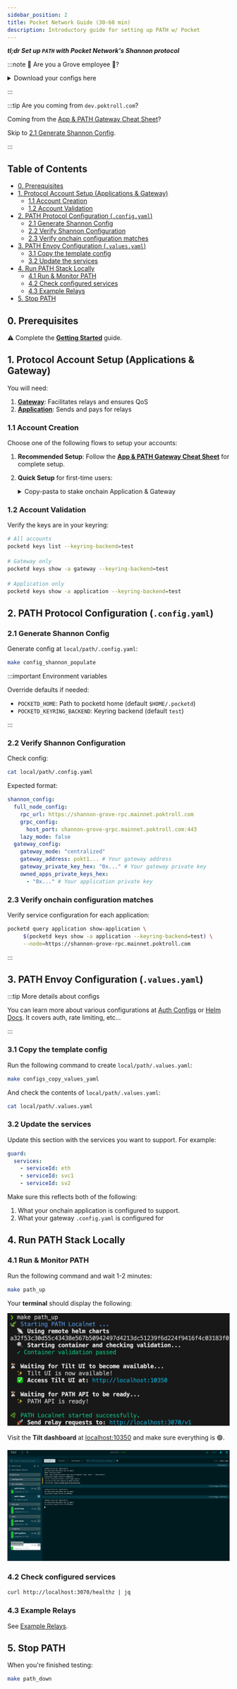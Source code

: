 ```yaml
---
sidebar_position: 2
title: Pocket Network Guide (30-60 min)
description: Introductory guide for setting up PATH w/ Pocket
---
```


<!-- TODO_TECHDEBT(@olshansk): Remove all instances of Shannon -->

**_tl;dr Set up `PATH` with Pocket Network's Shannon protocol_**

:::note 🌿 Are you a Grove employee 🌿?

<details>

<summary>Download your configs here</summary>

### 1. Download the shannon `.config.yaml`

For **MainNet**:

```bash
op item get 4ifsnkuifvaggwgptns6xyglsa --fields notesPlain --format json | jq -r '.value' > ./local/path/.config.yaml
```

For **Beta TestNet**:

```bash
op item get 3treknedz5q47rgwdbreluwffu --fields notesPlain --format json | jq -r '.value' > ./local/path/.config.yaml
```

### 2. Comment out unused config sections

In `./local/path/.config.yaml`:

1. Comment out the `owned_apps_private_keys_hex` you're not using for testing.
2. Comment out the `data_reporter_config` section:

   ```bash
   sed -i '' \
     -e 's/^[[:space:]]*data_reporter_config:/# data_reporter_config:/' \
     -e 's/^[[:space:]]*"target_url":/#   "target_url":/' \
     local/path/.config.yaml
   ```

### 3. Download the guard `.values.yaml`

op item get fkltz2wb7fegpumntqyo3w5qau --fields notesPlain --format json | jq -r '.value' > ./local/path/.values.yaml

### 4. Skip to Section 4

Skip to [Section 4: Run PATH](#4-run-path-stack-locally)

</details>

:::

:::tip Are you coming from `dev.poktroll.com`?

Coming from the [App & PATH Gateway Cheat Sheet](https://dev.poktroll.com/operate/cheat_sheets/gateway_cheatsheet)?

Skip to [2.1 Generate Shannon Config](#21-generate-shannon-config).

:::

## Table of Contents <!-- omit in toc -->

- [0. Prerequisites](#0-prerequisites)
- [1. Protocol Account Setup (Applications \& Gateway)](#1-protocol-account-setup-applications--gateway)
  - [1.1 Account Creation](#11-account-creation)
  - [1.2 Account Validation](#12-account-validation)
- [2. PATH Protocol Configuration (`.config.yaml`)](#2-path-protocol-configuration-configyaml)
  - [2.1 Generate Shannon Config](#21-generate-shannon-config)
  - [2.2 Verify Shannon Configuration](#22-verify-shannon-configuration)
  - [2.3 Verify onchain configuration matches](#23-verify-onchain-configuration-matches)
- [3. PATH Envoy Configuration (`.values.yaml`)](#3-path-envoy-configuration-valuesyaml)
  - [3.1 Copy the template config](#31-copy-the-template-config)
  - [3.2 Update the services](#32-update-the-services)
- [4. Run PATH Stack Locally](#4-run-path-stack-locally)
  - [4.1 Run \& Monitor PATH](#41-run--monitor-path)
  - [4.2 Check configured services](#42-check-configured-services)
  - [4.3 Example Relays](#43-example-relays)
- [5. Stop PATH](#5-stop-path)

## 0. Prerequisites

⚠️ Complete the [**Getting Started**](1_getting_started.md) guide.

## 1. Protocol Account Setup (Applications & Gateway)

You will need:

1. **[Gateway](https://docs.pokt.network/pokt-protocol/the-shannon-upgrade/shannon-actors/gateways)**: Facilitates relays and ensures QoS
2. **[Application](https://docs.pokt.network/pokt-protocol/the-shannon-upgrade/shannon-actors/sovereign-applications)**: Sends and pays for relays

### 1.1 Account Creation

Choose one of the following flows to setup your accounts:

1. **Recommended Setup**: Follow the [**App & PATH Gateway Cheat Sheet**](https://dev.poktroll.com/operate/cheat_sheets/gateway_cheatsheet) for complete setup.
2. **Quick Setup** for first-time users:

     <details>

     <summary>Copy-pasta to stake onchain Application & Gateway</summary>

   **Create gateway stake config:**

   ```bash
   cat <<EOF > /tmp/stake_gateway_config.yaml
   stake_amount: 1000000upokt
   EOF
   ```

   **Create application stake config:**

   ```bash
   cat <<EOF > /tmp/stake_app_config.yaml
   stake_amount: 100000000upokt
   service_ids:
     - "anvil"
   EOF
   ```

   **Create accounts:**

   ```bash
   pocketd keys add gateway
   pocketd keys add application
   ```

   **Fund accounts**: Use faucet links [here](https://dev.poktroll.com/category/explorers-faucets-wallets-and-more).

   :::tip Grove employees only

   Fund using `pkd_beta_tx` helper ([instructions](https://www.notion.so/buildwithgrove/Shannon-Alpha-Beta-Environment-rc-helpers-152a36edfff680019314d468fad88864?pvs=4)):

   ```bash
   pkd_beta_tx bank send faucet_beta $(pocketd keys show -a application --keyring-backend=test) 6900000000042upokt
   pkd_beta_tx bank send faucet_beta $(pocketd keys show -a gateway --keyring-backend=test) 6900000000042upokt
   ```

   :::

   **Stake gateway:**

   ```bash
   pocketd tx gateway stake-gateway \
   --config=/tmp/stake_gateway_config.yaml \
   --from=gateway --gas=auto --gas-prices=200upokt --gas-adjustment=1.5 --chain-id=pocket-beta \
   --node=https://shannon-grove-rpc.mainnet.poktroll.com \
   --keyring-backend=test \
   --yes
   ```

   **Stake application:**

   ```bash
   pocketd tx application stake-application \
   --config=/tmp/stake_app_config.yaml \
   --from=application --gas=auto --gas-prices=200upokt --gas-adjustment=1.5 --chain-id=pocket-beta \
   --node=https://shannon-grove-rpc.mainnet.poktroll.com \
   --keyring-backend=test \
   --yes
   ```

   **Delegate application to gateway:**

   ```bash
   pocketd tx application delegate-to-gateway $(pocketd keys show -a gateway --keyring-backend=test) \
   --from=application --gas=auto --gas-prices=200upokt --gas-adjustment=1.5 --chain-id=pocket-beta \
   --node=https://shannon-grove-rpc.mainnet.poktroll.com \
   --keyring-backend=test \
   --yes
   ```

     </details>

### 1.2 Account Validation

Verify the keys are in your keyring:

```bash
# All accounts
pocketd keys list --keyring-backend=test

# Gateway only
pocketd keys show -a gateway --keyring-backend=test

# Application only
pocketd keys show -a application --keyring-backend=test
```

## 2. PATH Protocol Configuration (`.config.yaml`)

### 2.1 Generate Shannon Config

Generate config at `local/path/.config.yaml`:

```bash
make config_shannon_populate
```

:::important Environment variables

Override defaults if needed:

- `POCKETD_HOME`: Path to pocketd home (default `$HOME/.pocketd`)
- `POCKETD_KEYRING_BACKEND`: Keyring backend (default `test`)

:::

### 2.2 Verify Shannon Configuration

Check config:

```bash
cat local/path/.config.yaml
```

Expected format:

```yaml
shannon_config:
  full_node_config:
    rpc_url: https://shannon-grove-rpc.mainnet.poktroll.com
    grpc_config:
      host_port: shannon-grove-grpc.mainnet.poktroll.com:443
    lazy_mode: false
  gateway_config:
    gateway_mode: "centralized"
    gateway_address: pokt1... # Your gateway address
    gateway_private_key_hex: "0x..." # Your gateway private key
    owned_apps_private_keys_hex:
      - "0x..." # Your application private key
```

### 2.3 Verify onchain configuration matches

Verify service configuration for each application:

```bash
pocketd query application show-application \
     $(pocketd keys show -a application --keyring-backend=test) \
     --node=https://shannon-grove-rpc.mainnet.poktroll.com
```

:::

## 3. PATH Envoy Configuration (`.values.yaml`)

:::tip More details about configs

You can learn more about various configurations at [Auth Configs](../configs/3_auth_config.md) or [Helm Docs](../../operate/helm/1_introduction.md). It covers auth, rate limiting, etc...

:::

### 3.1 Copy the template config

Run the following command to create `local/path/.values.yaml`:

```bash
make configs_copy_values_yaml
```

And check the contents of `local/path/.values.yaml`:

```bash
cat local/path/.values.yaml
```

### 3.2 Update the services

Update this section with the services you want to support. For example:

```yaml
guard:
  services:
    - serviceId: eth
    - serviceId: svc1
    - serviceId: sv2
```

Make sure this reflects both of the following:

1. What your onchain application is configured to support.
2. What your gateway `.config.yaml` is configured for

## 4. Run PATH Stack Locally

### 4.1 Run & Monitor PATH

Run the following command and wait 1-2 minutes:

```bash
make path_up
```

Your **terminal** should display the following:

![Terminal](../../../static/img/path-in-tilt-console.png)

Visit the **Tilt dashboard** at [localhost:10350](<http://localhost:10350/r/(all)/overview>) and make sure everything is 🟢.

![Tilt Dashboard](../../../static/img/path-in-tilt.png)

### 4.2 Check configured services

```bash
curl http://localhost:3070/healthz | jq
```

### 4.3 Example Relays

See [Example Relays](3_example_requests.md).

## 5. Stop PATH

When you're finished testing:

```bash
make path_down
```

